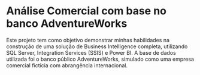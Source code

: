 # Análise Comercial com base no banco AdventureWorks
Este projeto tem como objetivo demonstrar minhas habilidades na construção de uma solução de Business Intelligence completa, utilizando SQL Server, Integration Services (SSIS) e Power BI. A base de dados utilizada foi o banco público AdventureWorks, simulado como uma empresa comercial fictícia com abrangência internacional.
